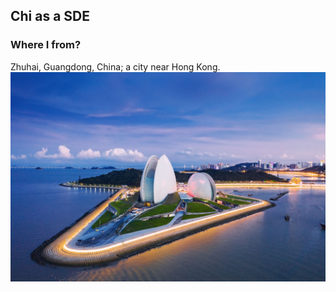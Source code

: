 ## Chi as a SDE
### Where I from?
Zhuhai, Guangdong, China; a city near Hong Kong.  
![Picture of Zhuhai](/images/zhuhai.jpeg)
